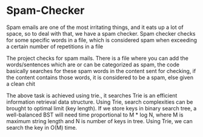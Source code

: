 # Spam-Checker
Spam emails are one of the most irritating things, and it eats up a lot of space, so to deal with that, we have a spam checker. Spam checker checks for some specific words in a file, which is considered spam when exceeding a certain number of repetitions in a file

The project checks for spam mails. There is a file where you can add the words/sentences which are
or can be categorized as spam, the code basically searches for these spam words in the content sent
for checking, if the content contains those words, it is considered to be a spam, else given a clean
chit

The above task is achieved using trie., it searches Trie is an efficient information retrieval data
structure. Using Trie, search complexities can be brought to optimal limit (key length). If we store
keys in binary search tree, a well-balanced BST will need time proportional to M * log N, where M
is maximum string length and N is number of keys in tree. Using Trie, we can search the key in
O(M) time.
